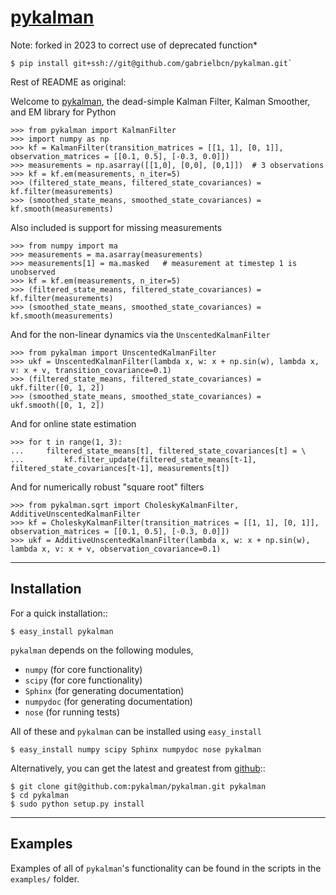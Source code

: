 # [pykalman](http://pykalman.github.com)

Note: forked in 2023 to correct use of deprecated function*

    $ pip install git+ssh://git@github.com/gabrielbcn/pykalman.git`

Rest of README as original:

Welcome to [pykalman](http://pykalman.github.com), the dead-simple Kalman
Filter, Kalman Smoother, and EM library for Python

    >>> from pykalman import KalmanFilter
    >>> import numpy as np
    >>> kf = KalmanFilter(transition_matrices = [[1, 1], [0, 1]], observation_matrices = [[0.1, 0.5], [-0.3, 0.0]])
    >>> measurements = np.asarray([[1,0], [0,0], [0,1]])  # 3 observations
    >>> kf = kf.em(measurements, n_iter=5)
    >>> (filtered_state_means, filtered_state_covariances) = kf.filter(measurements)
    >>> (smoothed_state_means, smoothed_state_covariances) = kf.smooth(measurements)

Also included is support for missing measurements

    >>> from numpy import ma
    >>> measurements = ma.asarray(measurements)
    >>> measurements[1] = ma.masked   # measurement at timestep 1 is unobserved
    >>> kf = kf.em(measurements, n_iter=5)
    >>> (filtered_state_means, filtered_state_covariances) = kf.filter(measurements)
    >>> (smoothed_state_means, smoothed_state_covariances) = kf.smooth(measurements)

And for the non-linear dynamics via the `UnscentedKalmanFilter`

    >>> from pykalman import UnscentedKalmanFilter
    >>> ukf = UnscentedKalmanFilter(lambda x, w: x + np.sin(w), lambda x, v: x + v, transition_covariance=0.1)
    >>> (filtered_state_means, filtered_state_covariances) = ukf.filter([0, 1, 2])
    >>> (smoothed_state_means, smoothed_state_covariances) = ukf.smooth([0, 1, 2])

And for online state estimation

    >>> for t in range(1, 3):
    ...     filtered_state_means[t], filtered_state_covariances[t] = \
    ...         kf.filter_update(filtered_state_means[t-1], filtered_state_covariances[t-1], measurements[t])

And for numerically robust "square root" filters

    >>> from pykalman.sqrt import CholeskyKalmanFilter, AdditiveUnscentedKalmanFilter
    >>> kf = CholeskyKalmanFilter(transition_matrices = [[1, 1], [0, 1]], observation_matrices = [[0.1, 0.5], [-0.3, 0.0]])
    >>> ukf = AdditiveUnscentedKalmanFilter(lambda x, w: x + np.sin(w), lambda x, v: x + v, observation_covariance=0.1)

------------
Installation
------------

For a quick installation::

    $ easy_install pykalman

`pykalman` depends on the following modules,

* `numpy`     (for core functionality)
* `scipy`     (for core functionality)
* `Sphinx`    (for generating documentation)
* `numpydoc`  (for generating documentation)
* `nose`      (for running tests)

All of these and `pykalman` can be installed using `easy_install`

    $ easy_install numpy scipy Sphinx numpydoc nose pykalman

Alternatively, you can get the latest and greatest from
[github](https://github.com/pykalman/pykalman)::

    $ git clone git@github.com:pykalman/pykalman.git pykalman
    $ cd pykalman
    $ sudo python setup.py install


--------
Examples
--------

Examples of all of `pykalman`'s functionality can be found in the scripts in
the `examples/` folder.
